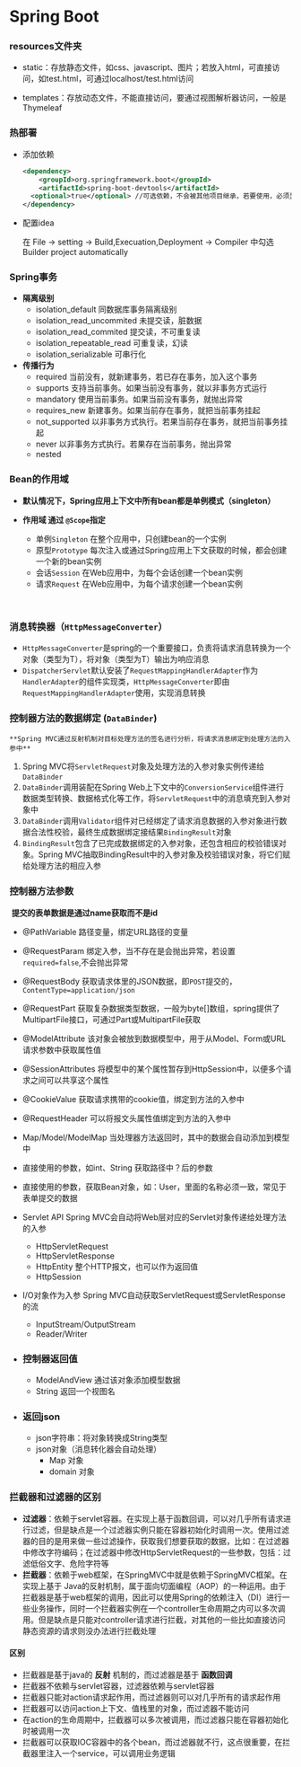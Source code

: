# Spring Boot

### resources文件夹

- static：存放静态文件，如css、javascript、图片；若放入html，可直接访问，如test.html，可通过localhost/test.html访问

- templates：存放动态文件，不能直接访问，要通过视图解析器访问，一般是Thymeleaf

  

### 热部署

- 添加依赖

  ```xml
  <dependency>
      <groupId>org.springframework.boot</groupId>
      <artifactId>spring-boot-devtools</artifactId>
  	<optional>true</optional> //可选依赖，不会被其他项目继承，若要使用，必须显示声明使用
  </dependency>
  ```

- 配置idea

  在 File -> setting -> Build,Execuation,Deployment -> Compiler 中勾选 Builder project automatically



### Spring事务

- **隔离级别**
  - isolation_default								同数据库事务隔离级别
  - isolation_read_uncommited            未提交读，脏数据
  - isolation_read_commited                  提交读，不可重复读
  - isolation_repeatable_read                 可重复读，幻读
  - isolation_serializable                           可串行化
- **传播行为**
  - required                当前没有，就新建事务，若已存在事务，加入这个事务
  - supports                支持当前事务。如果当前没有事务，就以非事务方式运行
  - mandatory            使用当前事务。如果当前没有事务，就抛出异常
  - requires_new        新建事务。如果当前存在事务，就把当前事务挂起
  - not_supported     以非事务方式执行。若果当前存在事务，就把当前事务挂起
  - never                     以非事务方式执行。若果存在当前事务，抛出异常
  - nested                   



 ### Bean的作用域

  - **默认情况下，Spring应用上下文中所有bean都是单例模式（singleton）**

  - **作用域  通过 `@Scope`指定** 

      - 单例`Singleton` 在整个应用中，只创建bean的一个实例
      - 原型`Prototype` 每次注入或通过Spring应用上下文获取的时候，都会创建一个新的bean实例
      - 会话`Session` 在Web应用中，为每个会话创建一个bean实例
      - 请求`Request` 在Web应用中，为每个请求创建一个bean实例

​    

### 消息转换器（`HttpMessageConverter`）

  - `HttpMessageConverter`是spring的一个重要接口，负责将请求消息转换为一个对象（类型为T），将对象（类型为T）输出为响应消息
  - `DispatcherServlet`默认安装了`RequestMappingHandlerAdapter`作为`HandlerAdapter`的组件实现类，`HttpMessageConverter`即由`RequestMappingHandlerAdapter`使用，实现消息转换

  

### 控制器方法的数据绑定 (`DataBinder`)

    **Spring MVC通过反射机制对目标处理方法的签名进行分析，将请求消息绑定到处理方法的入参中**

  1. Spring MVC将`ServletRequest`对象及处理方法的入参对象实例传递给`DataBinder`
  2. `DataBinder`调用装配在Spring Web上下文中的`ConversionService`组件进行数据类型转换、数据格式化等工作，将`ServletRequest`中的消息填充到入参对象中
  3. `DataBinder`调用`Validator`组件对已经绑定了请求消息数据的入参对象进行数据合法性校验，最终生成数据绑定接结果`BindingResult`对象
  4. `BindingResult`包含了已完成数据绑定的入参对象，还包含相应的校验错误对象。Spring MVC抽取BindingResult中的入参对象及校验错误对象，将它们赋给处理方法的相应入参

  

 ### 控制器方法参数

  ​		**提交的表单数据是通过name获取而不是id**

  - @PathVariable    路径变量，绑定URL路径的变量

  - @RequestParam    绑定入参，当不存在是会抛出异常，若设置`required=false`,不会抛出异常

  - @RequestBody    获取请求体里的JSON数据，即`POST`提交的，`ContentType=application/json`

  - @RequestPart     获取复杂数据类型数据，一般为byte[]数组，spring提供了MultipartFile接口，可通过Part或MultipartFile获取

  - @ModelAttribute    该对象会被放到数据模型中，用于从Model、Form或URL请求参数中获取属性值

  - @SessionAttributes     将模型中的某个属性暂存到HttpSession中，以便多个请求之间可以共享这个属性

  - @CookieValue     获取请求携带的cookie值，绑定到方法的入参中

  - @RequestHeader   可以将报文头属性值绑定到方法的入参中

  - Map/Model/ModelMap    当处理器方法返回时，其中的数据会自动添加到模型中

  - 直接使用的参数，如int、String   获取路径中？后的参数

  - 直接使用的参数，获取Bean对象，如：User，里面的名称必须一致，常见于表单提交的数据   

  - Servlet API     Spring MVC会自动将Web层对应的Servlet对象传递给处理方法的入参

    - HttpServletRequest 
    - HttpServletResponse
    - HttpEntity     整个HTTP报文，也可以作为返回值
    - HttpSession

  - I/O对象作为入参    Spring MVC自动获取ServletRequest或ServletResponse的流

    - InputStream/OutputStream
    - Reader/Writer

    

- ### 控制器返回值

  - ModelAndView     通过该对象添加模型数据
  - String                     返回一个视图名



- ### 返回json
  
  - json字符串：将对象转换成String类型
  - json对象（消息转化器会自动处理）
    - Map 对象
    - domain 对象



### 拦截器和过滤器的区别

- **过滤器**：依赖于servlet容器。在实现上基于函数回调，可以对几乎所有请求进行过滤，但是缺点是一个过滤器实例只能在容器初始化时调用一次。使用过滤器的目的是用来做一些过滤操作，获取我们想要获取的数据，比如：在过滤器中修改字符编码；在过滤器中修改HttpServletRequest的一些参数，包括：过滤低俗文字、危险字符等
- **拦截器**：依赖于web框架，在SpringMVC中就是依赖于SpringMVC框架。在实现上基于 Java的反射机制，属于面向切面编程（AOP）的一种运用。由于拦截器是基于web框架的调用，因此可以使用Spring的依赖注入（DI）进行一些业务操作，同时一个拦截器实例在一个controller生命周期之内可以多次调用。但是缺点是只能对controller请求进行拦截，对其他的一些比如直接访问静态资源的请求则没办法进行拦截处理

#### 区别

- 拦截器是基于java的 **反射** 机制的，而过滤器是基于 **函数回调**
- 拦截器不依赖与servlet容器，过滤器依赖与servlet容器
- 拦截器只能对action请求起作用，而过滤器则可以对几乎所有的请求起作用
- 拦截器可以访问action上下文、值栈里的对象，而过滤器不能访问
- 在action的生命周期中，拦截器可以多次被调用，而过滤器只能在容器初始化时被调用一次
- 拦截器可以获取IOC容器中的各个bean，而过滤器就不行，这点很重要，在拦截器里注入一个service，可以调用业务逻辑